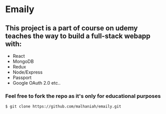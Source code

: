 # Emaily
## This project is a part of course on udemy teaches the way to build a full-stack webapp with:
- React
- MongoDB
- Redux
- Node/Express
- Passport
- Google OAuth 2.0
etc..

### Feel free to fork the repo as it's only for educational purposes

```
$ git clone https://github.com/malhaniah/emaily.git
```
